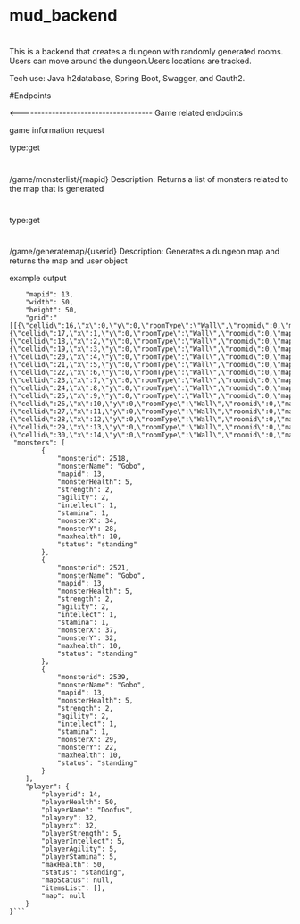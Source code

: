 # mud_backend

# 
This is a backend that creates a dungeon with randomly generated rooms. Users can move 
around the dungeon.Users locations are tracked.

Tech use:
Java
h2database,
Spring Boot,
Swagger,
and Oauth2.


#Endpoints

<------------------------------------- Game related endpoints

game information request

type:get
#
/game/monsterlist/{mapid}
Description:
Returns a list of monsters related to the map that is generated
#

type:get
#
/game/generatemap/{userid}
Description:
Generates a dungeon map and returns the map and user object


example output
```{
    "mapid": 13,
    "width": 50,
    "height": 50,
    "grid":"[[{\"cellid\":16,\"x\":0,\"y\":0,\"roomType\":\"Wall\",\"roomid\":0,\"mapid\":13},{\"cellid\":17,\"x\":1,\"y\":0,\"roomType\":\"Wall\",\"roomid\":0,\"mapid\":13},{\"cellid\":18,\"x\":2,\"y\":0,\"roomType\":\"Wall\",\"roomid\":0,\"mapid\":13},{\"cellid\":19,\"x\":3,\"y\":0,\"roomType\":\"Wall\",\"roomid\":0,\"mapid\":13},{\"cellid\":20,\"x\":4,\"y\":0,\"roomType\":\"Wall\",\"roomid\":0,\"mapid\":13},{\"cellid\":21,\"x\":5,\"y\":0,\"roomType\":\"Wall\",\"roomid\":0,\"mapid\":13},{\"cellid\":22,\"x\":6,\"y\":0,\"roomType\":\"Wall\",\"roomid\":0,\"mapid\":13},{\"cellid\":23,\"x\":7,\"y\":0,\"roomType\":\"Wall\",\"roomid\":0,\"mapid\":13},{\"cellid\":24,\"x\":8,\"y\":0,\"roomType\":\"Wall\",\"roomid\":0,\"mapid\":13},{\"cellid\":25,\"x\":9,\"y\":0,\"roomType\":\"Wall\",\"roomid\":0,\"mapid\":13},{\"cellid\":26,\"x\":10,\"y\":0,\"roomType\":\"Wall\",\"roomid\":0,\"mapid\":13},{\"cellid\":27,\"x\":11,\"y\":0,\"roomType\":\"Wall\",\"roomid\":0,\"mapid\":13},{\"cellid\":28,\"x\":12,\"y\":0,\"roomType\":\"Wall\",\"roomid\":0,\"mapid\":13},{\"cellid\":29,\"x\":13,\"y\":0,\"roomType\":\"Wall\",\"roomid\":0,\"mapid\":13},{\"cellid\":30,\"x\":14,\"y\":0,\"roomType\":\"Wall\",\"roomid\":0,\"mapid\":13},]",
 "monsters": [
        {
            "monsterid": 2518,
            "monsterName": "Gobo",
            "mapid": 13,
            "monsterHealth": 5,
            "strength": 2,
            "agility": 2,
            "intellect": 1,
            "stamina": 1,
            "monsterX": 34,
            "monsterY": 28,
            "maxhealth": 10,
            "status": "standing"
        },
        {
            "monsterid": 2521,
            "monsterName": "Gobo",
            "mapid": 13,
            "monsterHealth": 5,
            "strength": 2,
            "agility": 2,
            "intellect": 1,
            "stamina": 1,
            "monsterX": 37,
            "monsterY": 32,
            "maxhealth": 10,
            "status": "standing"
        },
        {
            "monsterid": 2539,
            "monsterName": "Gobo",
            "mapid": 13,
            "monsterHealth": 5,
            "strength": 2,
            "agility": 2,
            "intellect": 1,
            "stamina": 1,
            "monsterX": 29,
            "monsterY": 22,
            "maxhealth": 10,
            "status": "standing"
        }
    ],
    "player": {
        "playerid": 14,
        "playerHealth": 50,
        "playerName": "Doofus",
        "playery": 32,
        "playerx": 32,
        "playerStrength": 5,
        "playerIntellect": 5,
        "playerAgility": 5,
        "playerStamina": 5,
        "maxHealth": 50,
        "status": "standing",
        "mapStatus": null,
        "itemsList": [],
        "map": null
    }
}```
    



